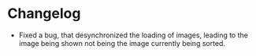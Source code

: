 # Changelog
* Fixed a bug, that desynchronized the loading of images, leading to the image being shown not being the image currently being sorted.

